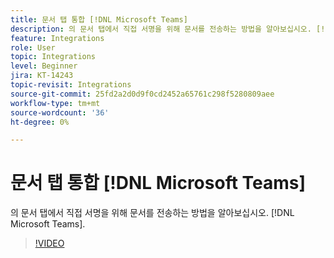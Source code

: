 ```yaml
---
title: 문서 탭 통합 [!DNL Microsoft Teams]
description: 의 문서 탭에서 직접 서명을 위해 문서를 전송하는 방법을 알아보십시오. [!DNL Microsoft Teams]
feature: Integrations
role: User
topic: Integrations
level: Beginner
jira: KT-14243
topic-revisit: Integrations
source-git-commit: 25fd2a2d0d9f0cd2452a65761c298f5280809aee
workflow-type: tm+mt
source-wordcount: '36'
ht-degree: 0%

---
```


# 문서 탭 통합 [!DNL Microsoft Teams]

의 문서 탭에서 직접 서명을 위해 문서를 전송하는 방법을 알아보십시오. [!DNL Microsoft Teams].

>[!VIDEO](https://video.tv.adobe.com/v/3425477?quality=12&learn=on&hidetitle=true)
